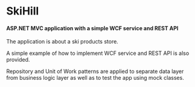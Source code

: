 # SkiHill
#### ASP.NET MVC application with a simple WCF service and REST API

The application is about a ski products store. 

A simple example of how to implement WCF service and REST API is also provided.

Repository and Unit of Work patterns are applied to separate data layer from business logic layer as well as to test
the app using mock classes.
